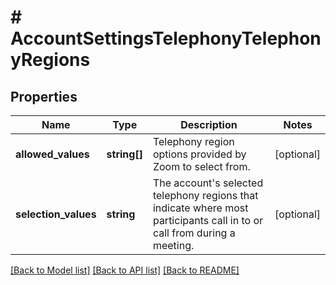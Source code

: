 # # AccountSettingsTelephonyTelephonyRegions

## Properties

Name | Type | Description | Notes
------------ | ------------- | ------------- | -------------
**allowed_values** | **string[]** | Telephony region options provided by Zoom to select from. | [optional]
**selection_values** | **string** | The account&#39;s selected telephony regions that indicate where most participants call in to or call from during a meeting. | [optional]

[[Back to Model list]](../../README.md#models) [[Back to API list]](../../README.md#endpoints) [[Back to README]](../../README.md)
